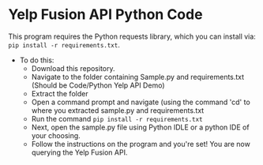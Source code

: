 # Yelp Fusion API Python Code

This program requires the Python requests library, which you can install via:
`pip install -r requirements.txt`.

* To do this:
  * Download this repository.
  * Navigate to the folder containing Sample.py and requirements.txt (Should be Code/Python Yelp API Demo)
  * Extract the folder
  * Open a command prompt and navigate (using the command 'cd' to where you extracted sample.py and requirements.txt
  * Run the command ```pip install -r requirements.txt```
  * Next, open the sample.py file using Python IDLE or a python IDE of your choosing.
  * Follow the instructions on the program and you're set! You are now querying the Yelp Fusion API.

